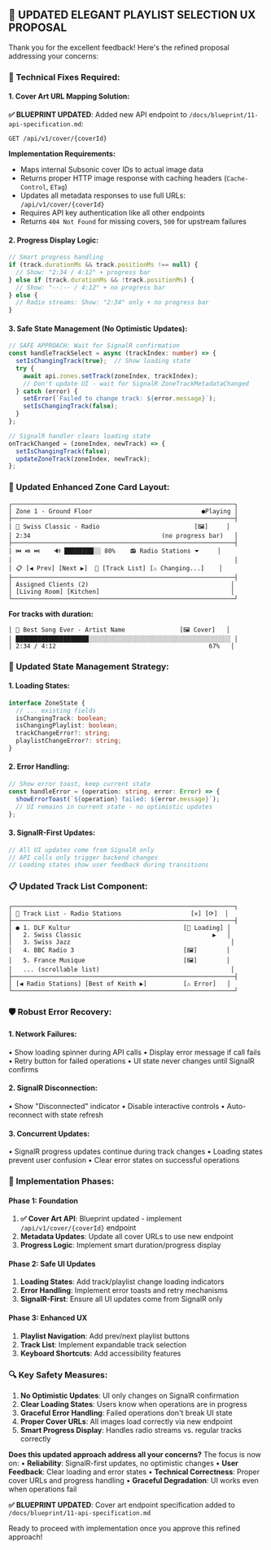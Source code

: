 ## **🎵 UPDATED ELEGANT PLAYLIST SELECTION UX PROPOSAL**

Thank you for the excellent feedback! Here's the refined proposal addressing your concerns:

### **🔧 Technical Fixes Required:**

#### **1. Cover Art URL Mapping Solution:**

**✅ BLUEPRINT UPDATED**: Added new API endpoint to `/docs/blueprint/11-api-specification.md`:

```
GET /api/v1/cover/{coverId}
```

**Implementation Requirements:**
- Maps internal Subsonic cover IDs to actual image data
- Returns proper HTTP image response with caching headers (`Cache-Control`, `ETag`)
- Updates all metadata responses to use full URLs: `/api/v1/cover/{coverId}`
- Requires API key authentication like all other endpoints
- Returns `404 Not Found` for missing covers, `500` for upstream failures

#### **2. Progress Display Logic:**

```typescript
// Smart progress handling
if (track.durationMs && track.positionMs !== null) {
  // Show: "2:34 / 4:12" + progress bar
} else if (track.durationMs && !track.positionMs) {
  // Show: "--:-- / 4:12" + no progress bar
} else {
  // Radio streams: Show: "2:34" only + no progress bar
}
```

#### **3. Safe State Management (No Optimistic Updates):**

```typescript
// SAFE APPROACH: Wait for SignalR confirmation
const handleTrackSelect = async (trackIndex: number) => {
  setIsChangingTrack(true);  // Show loading state
  try {
    await api.zones.setTrack(zoneIndex, trackIndex);
    // Don't update UI - wait for SignalR ZoneTrackMetadataChanged
  } catch (error) {
    setError(`Failed to change track: ${error.message}`);
    setIsChangingTrack(false);
  }
};

// SignalR handler clears loading state
onTrackChanged = (zoneIndex, newTrack) => {
  setIsChangingTrack(false);
  updateZoneTrack(zoneIndex, newTrack);
};
```

### **🎨 Updated Enhanced Zone Card Layout:**

```
┌─────────────────────────────────────────────────────────────┐
│ Zone 1 - Ground Floor                              ●Playing │
├─────────────────────────────────────────────────────────────┤
│ 🎵 Swiss Classic - Radio                          [🖼️]     │
│ 2:34                                    (no progress bar)   │
├─────────────────────────────────────────────────────────────┤
│ ⏮️ ⏯️ ⏭️    🔊 ████████░░ 80%    📻 Radio Stations ⏷     │
│                                                             │
│ 📋 [◀ Prev] [Next ▶]  🎵 [Track List] [⚠️ Changing...]    │
├─────────────────────────────────────────────────────────────┤
│ Assigned Clients (2)                                       │
│ [Living Room] [Kitchen]                                    │
└─────────────────────────────────────────────────────────────┘
```

**For tracks with duration:**
```
│ 🎵 Best Song Ever - Artist Name               [🖼️ Cover]   │
│ ████████████████████░░░░░░░░░░░░░░░░░░░░░░░░░░░░░░░░░░░░░░░ │
│ 2:34 / 4:12                                          67%   │
```

### **🔄 Updated State Management Strategy:**

#### **1. Loading States:**

```typescript
interface ZoneState {
  // ... existing fields
  isChangingTrack: boolean;
  isChangingPlaylist: boolean;
  trackChangeError?: string;
  playlistChangeError?: string;
}
```

#### **2. Error Handling:**

```typescript
// Show error toast, keep current state
const handleError = (operation: string, error: Error) => {
  showErrorToast(`${operation} failed: ${error.message}`);
  // UI remains in current state - no optimistic updates
};
```

#### **3. SignalR-First Updates:**

```typescript
// All UI updates come from SignalR only
// API calls only trigger backend changes
// Loading states show user feedback during transitions
```

### **📋 Updated Track List Component:**

```
┌─────────────────────────────────────────────────────────────┐
│ 🎵 Track List - Radio Stations                   [✕] [⟳]  │
├─────────────────────────────────────────────────────────────┤
│ ● 1. DLF Kultur                               [🔄 Loading] │
│   2. Swiss Classic                                    ▶️   │
│   3. Swiss Jazz                                            │
│   4. BBC Radio 3                              [🖼️]        │
│   5. France Musique                           [🖼️]        │
│   ... (scrollable list)                                    │
├─────────────────────────────────────────────────────────────┤
│ [◀ Radio Stations] [Best of Keith ▶]          [⚠️ Error]   │
└─────────────────────────────────────────────────────────────┘
```

### **🛡️ Robust Error Recovery:**

#### **1. Network Failures:**

• Show loading spinner during API calls
• Display error message if call fails
• Retry button for failed operations
• UI state never changes until SignalR confirms

#### **2. SignalR Disconnection:**

• Show "Disconnected" indicator
• Disable interactive controls
• Auto-reconnect with state refresh

#### **3. Concurrent Updates:**

• SignalR progress updates continue during track changes
• Loading states prevent user confusion
• Clear error states on successful operations

### **🎯 Implementation Phases:**

#### **Phase 1: Foundation**

1. **✅ Cover Art API**: Blueprint updated - implement `/api/v1/cover/{coverId}` endpoint
2. **Metadata Updates**: Update all cover URLs to use new endpoint
3. **Progress Logic**: Implement smart duration/progress display

#### **Phase 2: Safe UI Updates**

1. **Loading States**: Add track/playlist change loading indicators
2. **Error Handling**: Implement error toasts and retry mechanisms
3. **SignalR-First**: Ensure all UI updates come from SignalR only

#### **Phase 3: Enhanced UX**

1. **Playlist Navigation**: Add prev/next playlist buttons
2. **Track List**: Implement expandable track selection
3. **Keyboard Shortcuts**: Add accessibility features

### **🔍 Key Safety Measures:**

1. **No Optimistic Updates**: UI only changes on SignalR confirmation
2. **Clear Loading States**: Users know when operations are in progress
3. **Graceful Error Handling**: Failed operations don't break UI state
4. **Proper Cover URLs**: All images load correctly via new endpoint
5. **Smart Progress Display**: Handles radio streams vs. regular tracks correctly

**Does this updated approach address all your concerns?** The focus is now on:
• **Reliability**: SignalR-first updates, no optimistic changes
• **User Feedback**: Clear loading and error states
• **Technical Correctness**: Proper cover URLs and progress handling
• **Graceful Degradation**: UI works even when operations fail

**✅ BLUEPRINT UPDATED**: Cover art endpoint specification added to `/docs/blueprint/11-api-specification.md`

Ready to proceed with implementation once you approve this refined approach!
